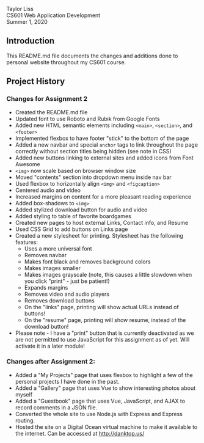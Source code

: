 Taylor Liss  
CS601 Web Application Development  
Summer 1, 2020  

## Introduction

This README.md file documents the changes and additions done to personal website throughout my CS601 course.

## Project History

### Changes for Assignment 2

* Created the README.md file
* Updated font to use Roboto and Rubik from Google Fonts
* Added new HTML semantic elements including `<main>`, `<section>`, and `<footer>`
* Implemented flexbox to have footer "stick" to the bottom of the page
* Added a new navbar and special `anchor` tags to link throughout the page correctly without section titles being hidden (see note in CSS)
* Added new buttons linking to external sites and added icons from Font Awesome
* `<img>` now scale based on browser window size
* Moved "contents" section into dropdown menu inside nav bar
* Used flexbox to horizontally align `<img>` and `<figcaption>`
* Centered audio and video
* Increased margins on content for a more pleasant reading experience
* Added box-shadows to `<img>`
* Added stylized download button for audio and video
* Added styling to table of favorite boardgames
* Created new pages to host external Links, Contact info, and Resume
* Used CSS Grid to add buttons on Links page
* Created a new stylesheet for printing. Stylesheet has the following features:
    * Uses a more universal font
    * Removes navbar
    * Makes font black and removes background colors
    * Makes images smaller
    * Makes images grayscale (note, this causes a little slowdown when you click "print" - just be patient!)
    * Expands margins
    * Removes video and audio players
    * Removes download buttons
    * On the "links" page, printing will show actual URLs instead of buttons!
    * On the "resume" page, printing will show resume, instead of the download button!
* Please note - I have a "print" button that is currently deactivated as we are not permitted to use JavaScript for this assignment as of yet. Will activate it in a later module!

### Changes after Assignment 2:

* Added a "My Projects" page that uses flexbox to highlight a few of the personal projects I have done in the past.
* Added a "Gallery" page that uses Vue to show interesting photos about myself
* Added a "Guestbook" page that uses Vue, JavaScript, and AJAX to record comments in a JSON file.
* Converted the whole site to use Node.js with Express and Express routing.
* Hosted the site on a Digital Ocean virtual machine to make it available to the internet. Can be accessed at http://danktop.us/